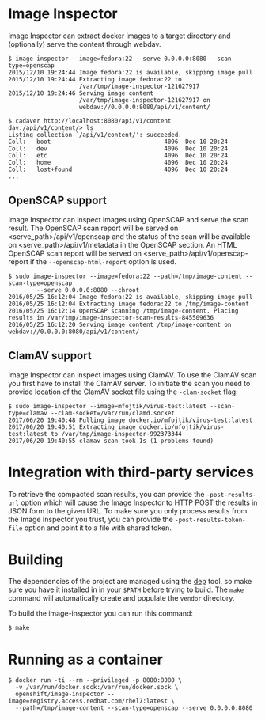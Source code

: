 # Image Inspector

Image Inspector can extract docker images to a target directory and
(optionally) serve the content through webdav.

    $ image-inspector --image=fedora:22 --serve 0.0.0.0:8080 --scan-type=openscap
    2015/12/10 19:24:44 Image fedora:22 is available, skipping image pull
    2015/12/10 19:24:44 Extracting image fedora:22 to
                        /var/tmp/image-inspector-121627917
    2015/12/10 19:24:46 Serving image content
                        /var/tmp/image-inspector-121627917 on
                        webdav://0.0.0.0:8080/api/v1/content/

    $ cadaver http://localhost:8080/api/v1/content
    dav:/api/v1/content/> ls
    Listing collection `/api/v1/content/': succeeded.
    Coll:   boot                                4096  Dec 10 20:24
    Coll:   dev                                 4096  Dec 10 20:24
    Coll:   etc                                 4096  Dec 10 20:24
    Coll:   home                                4096  Dec 10 20:24
    Coll:   lost+found                          4096  Dec 10 20:24
    ...


## OpenSCAP support

Image Inspector can inspect images using OpenSCAP and serve the scan result.
The OpenSCAP scan report will be served on <serve_path>/api/v1/openscap and
the status of the scan will be available on <serve_path>/api/v1/metadata in
the OpenSCAP section.  An HTML OpenSCAP scan report will be served on
<serve_path>/api/v1/openscap-report if the `--openscap-html-report` option is used.

    $ sudo image-inspector --image=fedora:22 --path=/tmp/image-content --scan-type=openscap
			--serve 0.0.0.0:8080 --chroot
    2016/05/25 16:12:04 Image fedora:22 is available, skipping image pull
    2016/05/25 16:12:04 Extracting image fedora:22 to /tmp/image-content
    2016/05/25 16:12:14 OpenSCAP scanning /tmp/image-content. Placing results in /var/tmp/image-inspector-scan-results-845509636
    2016/05/25 16:12:20 Serving image content /tmp/image-content on webdav://0.0.0.0:8080/api/v1/content/

## ClamAV support

Image Inspector can inspect images using ClamAV. To use the ClamAV scan you first
have to install the ClamAV server. To initiate the scan you need to provide location
of the ClamAV socket file using the  `-clam-socket` flag:

    $ sudo image-inspector --image=mfojtik/virus-test:latest --scan-type=clamav --clam-socket=/var/run/clamd.socket
    2017/06/20 19:40:48 Pulling image docker.io/mfojtik/virus-test:latest
    2017/06/20 19:40:51 Extracting image docker.io/mfojtik/virus-test:latest to /var/tmp/image-inspector-992373344
    2017/06/20 19:40:55 clamav scan took 1s (1 problems found)

# Integration with third-party services

To retrieve the compacted scan results, you can provide the `-post-results-url` option
which will cause the Image Inspector to HTTP POST the results in JSON form to the given
URL. To make sure you only process results from the Image Inspector you trust, you can
provide the `-post-results-token-file` option and point it to a file with shared token.

# Building

The dependencies of the project are managed using the [dep](https://github.com/golang/dep)
tool, so make sure you have it installed in in your `$PATH` before trying to build. The
`make` command will automatically create and populate the `vendor` directory.

To build the image-inspector you can run this command:

    $ make

# Running as a container

    $ docker run -ti --rm --privileged -p 8080:8080 \
      -v /var/run/docker.sock:/var/run/docker.sock \
      openshift/image-inspector --image=registry.access.redhat.com/rhel7:latest \
      --path=/tmp/image-content --scan-type=openscap --serve 0.0.0.0:8080
